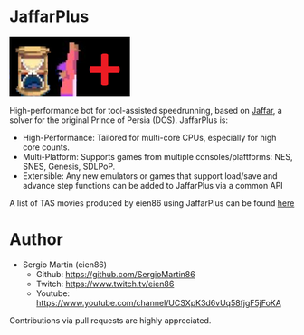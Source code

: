 # JaffarPlus

![](jaffar.png)

High-performance bot for tool-assisted speedrunning, based on [Jaffar](https://github.com/SergioMartin86/jaffar), a solver for the original Prince of Persia (DOS). JaffarPlus is:

* High-Performance: Tailored for multi-core CPUs, especially for high core counts.
* Multi-Platform: Supports games from multiple consoles/plaftforms: NES, SNES, Genesis, SDLPoP.
* Extensible: Any new emulators or games that support load/save and advance step functions can be added to JaffarPlus via a common API

A list of TAS movies produced by eien86 using JaffarPlus can be found [here](https://tasvideos.org/Subs-List?user=eien86&statusfilter=6)

Author
=============

- Sergio Martin (eien86)
  + Github: https://github.com/SergioMartin86
  + Twitch: https://www.twitch.tv/eien86
  + Youtube: https://www.youtube.com/channel/UCSXpK3d6vUq58fjgF5jFoKA
   
Contributions via pull requests are highly appreciated.

